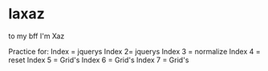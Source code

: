# laxaz
to my bff I'm Xaz

Practice for: 
Index  = jquerys
Index 2= jquerys
Index 3 = normalize
Index 4 = reset
Index 5 = Grid's
Index 6 = Grid's
Index 7 = Grid's

